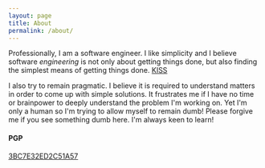```yaml
---
layout: page
title: About
permalink: /about/
---
```


Professionally, I am a software engineer.  I like simplicity and I believe
software _engineering_ is not only about getting things done, but also finding
the simplest means of getting things
done. [KISS](https://en.wikipedia.org/wiki/KISS_principle)

I also try to remain pragmatic.  I believe it is required to understand matters
in order to come up with simple solutions.  It frustrates me if I have no time
or brainpower to deeply understand the problem I'm working on.  Yet I'm only a
human so I'm trying to allow myself to remain dumb!  Please forgive me if you
see something dumb here.  I'm always keen to learn!

#### PGP
[3BC7E32ED2C51A57](/publickey.txt)
